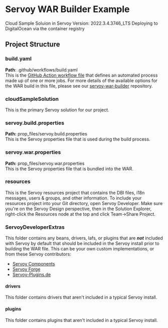 # Servoy WAR Builder Example
Cloud Sample Soluion in Servoy Version: 2022.3.4.3746_LTS
Deploying to DigitalOcean via the container registry

## Project Structure

### build.yaml
**Path**: .github/workflows/build.yaml  
This is the [GitHub Action workflow file](https://docs.github.com/en/actions/using-workflows/workflow-syntax-for-github-actions) that defines an automated process made up of one or more jobs. For more details of the available options for the WAR build in this file, please see our [servoy-war-builder](https://github.com/itechpros/servoy-war-builder) repository.

### cloudSampleSolution
This is the primary Servoy solution for our project.

### servoy.build.properties
**Path:** prop_files/servoy.build.properties  
This is the Servoy properties file that is used during the build process.

### servoy.war.properties
**Path:** prop_files/servoy.war.properties  
This is the Servoy properties file that is bundled into the WAR.

### resources
This is the Servoy resources project that contains the DBI files, i18n messages, users & groups, and other information. To include your resources project into your Git directory, open Servoy Developer. Make sure you're on the Servoy Design perspective, then in the Solution Explorer, right-click the Resources node at the top and click Team->Share Project.

### ServoyDeveloperExtras
This folder contains any beans, drivers, lafs, or plugins that are ***not*** included with Servoy by default that should be included in the Servoy install prior to building the WAR file. This can be your own custom implementations, or from these Servoy contributors:
- [Servoy Components](https://servoycomponents.com)
- [Servoy Forge](https://www.servoyforge.net/)
- [Servoy-Plugins.de](http://www.servoy-plugins.de)

#### drivers
This folder contains drivers that aren't included in a typical Servoy install.

#### plugins
This folder contains plugins that aren't included in a typical Servoy install.

